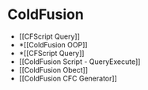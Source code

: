 # ColdFusion

* [[CFScript Query]]
* *[[ColdFusion OOP]]
* *[[CFScript Query]]
* [[ColdFusion Script - QueryExecute]]
* [[ColdFusion Obect]]
* [[ColdFusion CFC Generator]]

